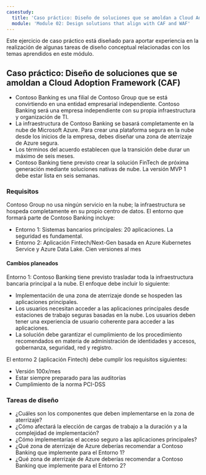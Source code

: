 ```yaml
---
casestudy:
  title: 'Caso práctico: Diseño de soluciones que se amoldan a Cloud Adoption Framework (CAF)'
  module: 'Module 02: Design solutions that align with CAF and WAF'
---
```

Este ejercicio de caso práctico está diseñado para aportar experiencia en la realización de algunas tareas de diseño conceptual relacionadas con los temas aprendidos en este módulo.

## Caso práctico: Diseño de soluciones que se amoldan a Cloud Adoption Framework (CAF)

- Contoso Banking es una filial de Contoso Group que se está convirtiendo en una entidad empresarial independiente. Contoso Banking será una empresa independiente con su propia infraestructura y organización de TI. 
- La infraestructura de Contoso Banking se basará completamente en la nube de Microsoft Azure. Para crear una plataforma segura en la nube desde los inicios de la empresa, debes diseñar una zona de aterrizaje de Azure segura.
- Los términos del acuerdo establecen que la transición debe durar un máximo de seis meses.
- Contoso Banking tiene previsto crear la solución FinTech de próxima generación mediante soluciones nativas de nube. La versión MVP 1 debe estar lista en seis semanas.

### Requisitos

Contoso Group no usa ningún servicio en la nube; la infraestructura se hospeda completamente en su propio centro de datos. El entorno que formará parte de Contoso Banking incluye:

- Entorno 1: Sistemas bancarios principales: 20 aplicaciones. La seguridad es fundamental.
- Entorno 2: Aplicación Fintech/Next-Gen basada en Azure Kubernetes Service y Azure Data Lake. Cien versiones al mes

#### Cambios planeados

Entorno 1: Contoso Banking tiene previsto trasladar toda la infraestructura bancaria principal a la nube. El enfoque debe incluir lo siguiente:

- Implementación de una zona de aterrizaje donde se hospeden las aplicaciones principales.
- Los usuarios necesitan acceder a las aplicaciones principales desde estaciones de trabajo seguras basadas en la nube. Los usuarios deben tener una experiencia de usuario coherente para acceder a las aplicaciones.
- La solución debe garantizar el cumplimiento de los procedimiento recomendados en materia de administración de identidades y accesos, gobernanza, seguridad, red y registro.

El entorno 2 (aplicación Fintech) debe cumplir los requisitos siguientes:

- Versión 100x/mes
- Estar siempre preparado para las auditorías
- Cumplimiento de la norma PCI-DSS

### Tareas de diseño

- ¿Cuáles son los componentes que deben implementarse en la zona de aterrizaje?
- ¿Cómo afectará la elección de cargas de trabajo a la duración y a la complejidad de implementación?
- ¿Cómo implementarías el acceso seguro a las aplicaciones principales?
- ¿Qué zona de aterrizaje de Azure deberías recomendar a Contoso Banking que implemente para el Entorno 1?
- ¿Qué zona de aterrizaje de Azure deberías recomendar a Contoso Banking que implemente para el Entorno 2?
